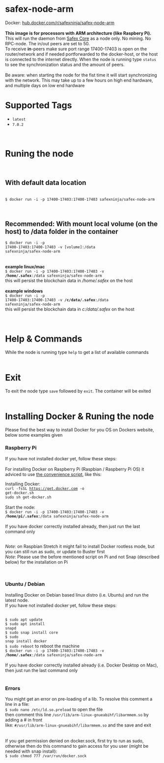 # safex-node-arm
Docker: <a href="https://hub.docker.com/r/safexninja/safex-node-arm">hub.docker.com/r/safexninja/safex-node-arm</a><br>
<br><b>This image is for processors with ARM architecture (like Raspbery Pi). </b><br> 
This will run the daemon from <a href="https://github.com/safex/safexcore" target="_blank">Safex Core</a> as a node only. No mining. No RPC-node. The in/out peers are set to 50.<br>
To receive <b>in</b>-peers make sure port range 17400-17403 is open on the router/network and if needed portforwarded to the docker-host, or the host is connected to the internet directly. When the node is running type <code>status</code> to see the synchronization status and the amount of peers.<br><br>
Be aware: when starting the node for the fist time it will start synchronizing with the network. This may take up to a few hours on high end hardware, and multiple days on low end hardware<br>

<h1>Supported Tags</h1>
<ul>
<li><code>latest</code></li>
<li><code>7.0.2</code></li>
</ul>
<br>
<h1>Runing the node</h1>
<br>
<h2>With default data location</h2><br>
<code>$ docker run -i -p 17400-17403:17400-17403 safexninja/safex-node-arm</code>

<br><h2>Recommended: With mount local volume (on the host) to /data folder in the container</h2>
<code>$ docker run -i -p 17400-17403:17400-17403 -v [volume]:/data safexninja/safex-node-arm</code><br><br><br>
<b>example linux/mac</b><br>
<code>$ docker run -i -p 17400-17403:17400-17403 -v <b>/home/.safex</b>:/data safexninja/safex-node-arm</code><br>
this will persist the blockchain data in <i>/home/.safex</i> on the host<br><br>
<b>example windows</b><br>
<code>$ docker run -i -p 17400-17403:17400-17403 -v <b>/c/data/.safex</b>:/data safexninja/safex-node-arm</code><br>
this will persist the blockchain data in <i>c:/data/.safex</i> on the host<br>

<br>
<h1>Help & Commands</h1>
While the node is running type <code>help</code> to get a list of available commands<br>
<br>

<h1>Exit</h1>
To exit the node type <code>save</code> followed by <code>exit</code>. The container will be exited<br>
<br>
<h1>Installing Docker & Runing the node</h1>
Please find the best way to install Docker for you OS on Dockers website, below some examples given<br>
<h3>Raspberry Pi</h3>
If you have not installed docker yet, follow these steps:<br><br>
For installing Docker on Raspberry Pi (Raspbian / Raspberry Pi OS) it adviced to use <a href="https://docs.docker.com/engine/install/debian/#install-using-the-convenience-script">the convenience script</a>, like this:

Installing Docker:<br>
<code>curl -fsSL https://get.docker.com -o get-docker.sh</code><br>
<code>sudo sh get-docker.sh</code> <br><br>
Start the node:<br>
<code>$ docker run -i -p 17400-17403:17400-17403 -v <b>/home/pi/.safex</b>:/data safexninja/safex-node-arm</code><br><br>
If you have docker correctly installed already, then just run the last command only<br>

<br><i>Note</i>: on Raspbian Stretch it might fail to install Docker rootless mode, but you can still run as sudo, or update to Buster first<br>
<i>Note</i>: Please use the before mentioned script on Pi and not Snap (described below) for the installation on Pi<br>

<br>
<h3>Ubuntu / Debian</h3>
Installing Docker on Debian based linux distro (i.e. Ubuntu) and run the latest node.<br>
If you have not installed docker yet, follow these steps:<br><br>

<code>$ sudo apt update</code><br>
<code>$ sudo apt install snapd</code><br>
<code>$ sudo snap install core</code><br>
<code>$ sudo snap install docker</code><br>
<code>$ sudo reboot</code> to reboot the machine<br> 
<code>$ docker run -i -p 17400-17403:17400-17403 -v <b>/home/.safex</b>:/data safexninja/safex-node-arm</code><br><br>
If you have docker correctly installed already (i.e. Docker Desktop on Mac), then just run the last command only
<br><br>
<h3>Errors</h3>
You might get an error on pre-loading of a lib. To resolve this comment a line in a file:<br>
<code>$ sudo nano /etc/ld.so.preload</code> to open the file<br> then
comment this line <code>/usr/lib/arm-linux-gnueabihf/libarmmem.so</code> by adding a # in front<br> like:
<code>#/usr/lib/arm-linux-gnueabihf/libarmmem.so</code> and the save and exit<br>
<br><br>
If you get permission denied on docker.sock, first try to run as sudo, otherwise then do this command to gain access for you user (might be needed with snap install):<br>
<code>$ sudo chmod 777 /var/run/docker.sock</code><br><br>


